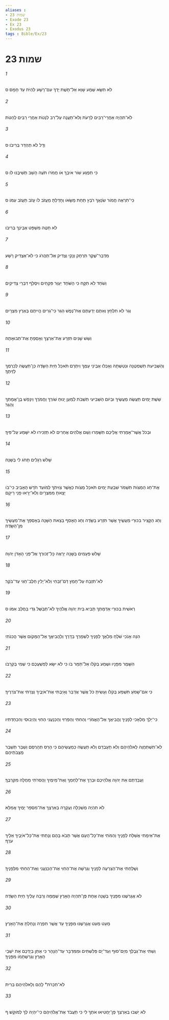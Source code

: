 ```yaml
---
aliases : 
- שמות 23
- Exode 23
- Ex 23
- Exodus 23
tags : Bible/Ex/23
---
```


# שמות 23

###### 1
לֹא תִשָּׂא שֵׁמַע שָׁוְא אַל־תָּשֶׁת יָדְךָ עִם־רָשָׁע לִהְיֹת עֵד חָמָס׃ ס
###### 2
לֹא־תִהְיֶה אַחֲרֵי־רַבִּים לְרָעֹת וְלֹא־תַעֲנֶה עַל־רִב לִנְטֹת אַחֲרֵי רַבִּים לְהַטֹּת׃
###### 3
וְדָל לֹא תֶהְדַּר בְּרִיבֹו׃ ס
###### 4
כִּי תִפְגַּע שֹׁור אֹיִבְךָ אֹו חֲמֹרֹו תֹּעֶה הָשֵׁב תְּשִׁיבֶנּוּ לֹו׃ ס
###### 5
כִּי־תִרְאֶה חֲמֹור שֹׂנַאֲךָ רֹבֵץ תַּחַת מַשָּׂאֹו וְחָדַלְתָּ מֵעֲזֹב לֹו עָזֹב תַּעֲזֹב עִמֹּו׃ ס
###### 6
לֹא תַטֶּה מִשְׁפַּט אֶבְיֹנְךָ בְּרִיבֹו׃
###### 7
מִדְּבַר־שֶׁקֶר תִּרְחָק וְנָקִי וְצַדִּיק אַל־תַּהֲרֹג כִּי לֹא־אַצְדִּיק רָשָׁע׃
###### 8
וְשֹׁחַד לֹא תִקָּח כִּי הַשֹּׁחַד יְעַוֵּר פִּקְחִים וִיסַלֵּף דִּבְרֵי צַדִּיקִים׃
###### 9
וְגֵר לֹא תִלְחָץ וְאַתֶּם יְדַעְתֶּם אֶת־נֶפֶשׁ הַגֵּר כִּי־גֵרִים הֱיִיתֶם בְּאֶרֶץ מִצְרָיִם׃
###### 10
וְשֵׁשׁ שָׁנִים תִּזְרַע אֶת־אַרְצֶךָ וְאָסַפְתָּ אֶת־תְּבוּאָתָהּ׃
###### 11
וְהַשְּׁבִיעִת תִּשְׁמְטֶנָּה וּנְטַשְׁתָּהּ וְאָכְלוּ אֶבְיֹנֵי עַמֶּךָ וְיִתְרָם תֹּאכַל חַיַּת הַשָּׂדֶה כֵּן־תַּעֲשֶׂה לְכַרְמְךָ לְזֵיתֶךָ׃
###### 12
שֵׁשֶׁת יָמִים תַּעֲשֶׂה מַעֲשֶׂיךָ וּבַיֹּום הַשְּׁבִיעִי תִּשְׁבֹּת לְמַעַן יָנוּחַ שֹׁורְךָ וַחֲמֹרֶךָ וְיִנָּפֵשׁ בֶּן־אֲמָתְךָ וְהַגֵּר׃
###### 13
וּבְכֹל אֲשֶׁר־אָמַרְתִּי אֲלֵיכֶם תִּשָּׁמֵרוּ וְשֵׁם אֱלֹהִים אֲחֵרִים לֹא תַזְכִּירוּ לֹא יִשָּׁמַע עַל־פִּיךָ׃
###### 14
שָׁלֹשׁ רְגָלִים תָּחֹג לִי בַּשָּׁנָה׃
###### 15
אֶת־חַג הַמַּצֹּות תִּשְׁמֹר שִׁבְעַת יָמִים תֹּאכַל מַצֹּות כַּאֲשֶׁר צִוִּיתִךָ לְמֹועֵד חֹדֶשׁ הָאָבִיב כִּי־בֹו יָצָאתָ מִמִּצְרָיִם וְלֹא־יֵרָאוּ פָנַי רֵיקָם׃
###### 16
וְחַג הַקָּצִיר בִּכּוּרֵי מַעֲשֶׂיךָ אֲשֶׁר תִּזְרַע בַּשָּׂדֶה וְחַג הָאָסִף בְּצֵאת הַשָּׁנָה בְּאָסְפְּךָ אֶת־מַעֲשֶׂיךָ מִן־הַשָּׂדֶה׃
###### 17
שָׁלֹשׁ פְּעָמִים בַּשָּׁנָה יֵרָאֶה כָּל־זְכוּרְךָ אֶל־פְּנֵי הָאָדֹן יְהוָה׃
###### 18
לֹא־תִזְבַּח עַל־חָמֵץ דַּם־זִבְחִי וְלֹא־יָלִין חֵלֶב־חַגִּי עַד־בֹּקֶר׃
###### 19
רֵאשִׁית בִּכּוּרֵי אַדְמָתְךָ תָּבִיא בֵּית יְהוָה אֱלֹהֶיךָ לֹא־תְבַשֵּׁל גְּדִי בַּחֲלֵב אִמֹּו׃ ס
###### 20
הִנֵּה אָנֹכִי שֹׁלֵחַ מַלְאָךְ לְפָנֶיךָ לִשְׁמָרְךָ בַּדָּרֶךְ וְלַהֲבִיאֲךָ אֶל־הַמָּקֹום אֲשֶׁר הֲכִנֹתִי׃
###### 21
הִשָּׁמֶר מִפָּנָיו וּשְׁמַע בְּקֹלֹו אַל־תַּמֵּר בֹּו כִּי לֹא יִשָּׂא לְפִשְׁעֲכֶם כִּי שְׁמִי בְּקִרְבֹּו׃
###### 22
כִּי אִם־שָׁמֹעַ תִּשְׁמַע בְּקֹלֹו וְעָשִׂיתָ כֹּל אֲשֶׁר אֲדַבֵּר וְאָיַבְתִּי אֶת־אֹיְבֶיךָ וְצַרְתִּי אֶת־צֹרְרֶיךָ׃
###### 23
כִּי־יֵלֵךְ מַלְאָכִי לְפָנֶיךָ וֶהֱבִיאֲךָ אֶל־הָאֱמֹרִי וְהַחִתִּי וְהַפְּרִזִּי וְהַכְּנַעֲנִי הַחִוִּי וְהַיְבוּסִי וְהִכְחַדְתִּיו׃
###### 24
לֹא־תִשְׁתַּחֲוֶה לֵאלֹהֵיהֶם וְלֹא תָעָבְדֵם וְלֹא תַעֲשֶׂה כְּמַעֲשֵׂיהֶם כִּי הָרֵס תְּהָרְסֵם וְשַׁבֵּר תְּשַׁבֵּר מַצֵּבֹתֵיהֶם׃
###### 25
וַעֲבַדְתֶּם אֵת יְהוָה אֱלֹהֵיכֶם וּבֵרַךְ אֶת־לַחְמְךָ וְאֶת־מֵימֶיךָ וַהֲסִרֹתִי מַחֲלָה מִקִּרְבֶּךָ׃
###### 26
לֹא תִהְיֶה מְשַׁכֵּלָה וַעֲקָרָה בְּאַרְצֶךָ אֶת־מִסְפַּר יָמֶיךָ אֲמַלֵּא׃
###### 27
אֶת־אֵימָתִי אֲשַׁלַּח לְפָנֶיךָ וְהַמֹּתִי אֶת־כָּל־הָעָם אֲשֶׁר תָּבֹא בָּהֶם וְנָתַתִּי אֶת־כָּל־אֹיְבֶיךָ אֵלֶיךָ עֹרֶף׃
###### 28
וְשָׁלַחְתִּי אֶת־הַצִּרְעָה לְפָנֶיךָ וְגֵרְשָׁה אֶת־הַחִוִּי אֶת־הַכְּנַעֲנִי וְאֶת־הַחִתִּי מִלְּפָנֶיךָ׃
###### 29
לֹא אֲגָרְשֶׁנּוּ מִפָּנֶיךָ בְּשָׁנָה אֶחָת פֶּן־תִּהְיֶה הָאָרֶץ שְׁמָמָה וְרַבָּה עָלֶיךָ חַיַּת הַשָּׂדֶה׃
###### 30
מְעַט מְעַט אֲגָרְשֶׁנּוּ מִפָּנֶיךָ עַד אֲשֶׁר תִּפְרֶה וְנָחַלְתָּ אֶת־הָאָרֶץ׃
###### 31
וְשַׁתִּי אֶת־גְּבֻלְךָ מִיַּם־סוּף וְעַד־יָם פְּלִשְׁתִּים וּמִמִּדְבָּר עַד־הַנָּהָר כִּי אֶתֵּן בְּיֶדְכֶם אֵת יֹשְׁבֵי הָאָרֶץ וְגֵרַשְׁתָּמֹו מִפָּנֶיךָ׃
###### 32
לֹא־תִכְרֹת* לָהֶם וְלֵאלֹהֵיהֶם בְּרִית׃
###### 33
לֹא יֵשְׁבוּ בְּאַרְצְךָ פֶּן־יַחֲטִיאוּ אֹתְךָ לִי כִּי תַעֲבֹד אֶת־אֱלֹהֵיהֶם כִּי־יִהְיֶה לְךָ לְמֹוקֵשׁ׃ ף
